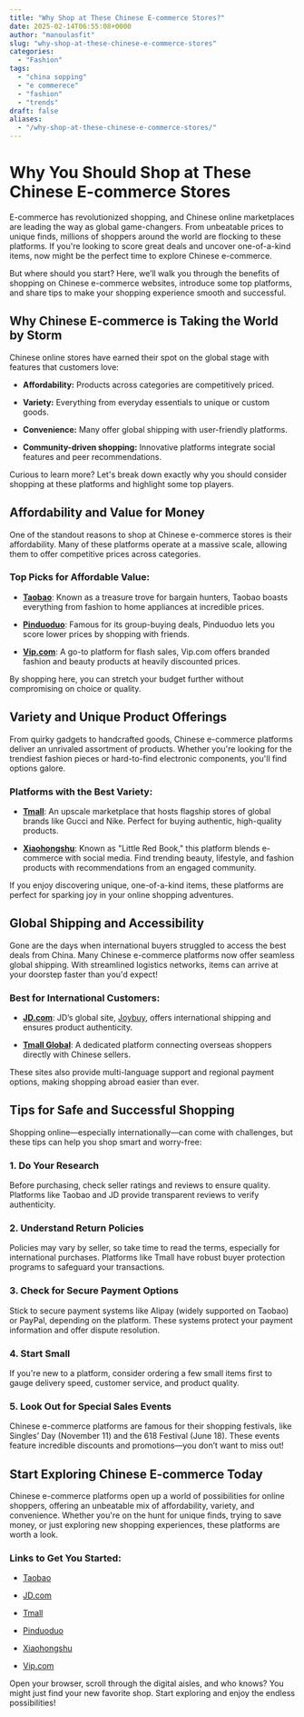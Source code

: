 ```yaml
---
title: "Why Shop at These Chinese E-commerce Stores?"
date: 2025-02-14T06:55:08+0000
author: "manoulasfit"
slug: "why-shop-at-these-chinese-e-commerce-stores"
categories:
  - "Fashion"
tags:
  - "china sopping"
  - "e commerece"
  - "fashion"
  - "trends"
draft: false
aliases:
  - "/why-shop-at-these-chinese-e-commerce-stores/"
---
```

# Why You Should Shop at These Chinese E-commerce Stores

E-commerce has revolutionized shopping, and Chinese online marketplaces are leading the way as global game-changers. From unbeatable prices to unique finds, millions of shoppers around the world are flocking to these platforms. If you're looking to score great deals and uncover one-of-a-kind items, now might be the perfect time to explore Chinese e-commerce.

But where should you start? Here, we’ll walk you through the benefits of shopping on Chinese e-commerce websites, introduce some top platforms, and share tips to make your shopping experience smooth and successful.

## Why Chinese E-commerce is Taking the World by Storm

Chinese online stores have earned their spot on the global stage with features that customers love:

- **Affordability:** Products across categories are competitively priced.

- **Variety:** Everything from everyday essentials to unique or custom goods.

- **Convenience:** Many offer global shipping with user-friendly platforms.

- **Community-driven shopping:** Innovative platforms integrate social features and peer recommendations.

Curious to learn more? Let's break down exactly why you should consider shopping at these platforms and highlight some top players.

## Affordability and Value for Money

One of the standout reasons to shop at Chinese e-commerce stores is their affordability. Many of these platforms operate at a massive scale, allowing them to offer competitive prices across categories.

### Top Picks for Affordable Value:

- [**Taobao**](https://www.taobao.com/): Known as a treasure trove for bargain hunters, Taobao boasts everything from fashion to home appliances at incredible prices.

- [**Pinduoduo**](https://www.pinduoduo.com/): Famous for its group-buying deals, Pinduoduo lets you score lower prices by shopping with friends.

- [**Vip.com**](https://www.vip.com/): A go-to platform for flash sales, Vip.com offers branded fashion and beauty products at heavily discounted prices.

By shopping here, you can stretch your budget further without compromising on choice or quality.

## Variety and Unique Product Offerings

From quirky gadgets to handcrafted goods, Chinese e-commerce platforms deliver an unrivaled assortment of products. Whether you're looking for the trendiest fashion pieces or hard-to-find electronic components, you'll find options galore.

### Platforms with the Best Variety:

- [**Tmall**](https://www.tmall.com/): An upscale marketplace that hosts flagship stores of global brands like Gucci and Nike. Perfect for buying authentic, high-quality products.

- [**Xiaohongshu**](https://www.xiaohongshu.com/): Known as "Little Red Book," this platform blends e-commerce with social media. Find trending beauty, lifestyle, and fashion products with recommendations from an engaged community.

If you enjoy discovering unique, one-of-a-kind items, these platforms are perfect for sparking joy in your online shopping adventures.

## Global Shipping and Accessibility

Gone are the days when international buyers struggled to access the best deals from China. Many Chinese e-commerce platforms now offer seamless global shipping. With streamlined logistics networks, items can arrive at your doorstep faster than you'd expect!

### Best for International Customers:

- [**JD.com**](https://www.jd.com/): JD’s global site, [Joybuy](https://www.joybuy.com/), offers international shipping and ensures product authenticity.

- [**Tmall Global**](https://www.tmall.hk/): A dedicated platform connecting overseas shoppers directly with Chinese sellers.

These sites also provide multi-language support and regional payment options, making shopping abroad easier than ever.

## Tips for Safe and Successful Shopping

Shopping online—especially internationally—can come with challenges, but these tips can help you shop smart and worry-free:

### 1. **Do Your Research**

Before purchasing, check seller ratings and reviews to ensure quality. Platforms like Taobao and JD provide transparent reviews to verify authenticity.

### 2. **Understand Return Policies**

Policies may vary by seller, so take time to read the terms, especially for international purchases. Platforms like Tmall have robust buyer protection programs to safeguard your transactions.

### 3. **Check for Secure Payment Options**

Stick to secure payment systems like Alipay (widely supported on Taobao) or PayPal, depending on the platform. These systems protect your payment information and offer dispute resolution.

### 4. **Start Small**

If you're new to a platform, consider ordering a few small items first to gauge delivery speed, customer service, and product quality.

### 5. **Look Out for Special Sales Events**

Chinese e-commerce platforms are famous for their shopping festivals, like Singles’ Day (November 11) and the 618 Festival (June 18). These events feature incredible discounts and promotions—you don’t want to miss out!

## Start Exploring Chinese E-commerce Today

Chinese e-commerce platforms open up a world of possibilities for online shoppers, offering an unbeatable mix of affordability, variety, and convenience. Whether you're on the hunt for unique finds, trying to save money, or just exploring new shopping experiences, these platforms are worth a look.

### Links to Get You Started:

- [Taobao](https://www.taobao.com/)

- [JD.com](https://www.jd.com/)

- [Tmall](https://www.tmall.com/)

- [Pinduoduo](https://www.pinduoduo.com/)

- [Xiaohongshu](https://www.xiaohongshu.com/)

- [Vip.com](https://www.vip.com/)

Open your browser, scroll through the digital aisles, and who knows? You might just find your new favorite shop. Start exploring and enjoy the endless possibilities!

##